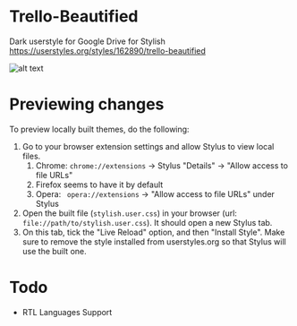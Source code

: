 # Trello-Beautified
Dark userstyle for Google Drive for Stylish https://userstyles.org/styles/162890/trello-beautified


![alt text](https://raw.githubusercontent.com/sirpooya/Trello-Beautified/master/Screenshot.png)


# Previewing changes

To preview locally built themes, do the following:

1. Go to your browser extension settings and allow Stylus to view local files.
   1. Chrome: `chrome://extensions` -> Stylus "Details" -> "Allow access to file URLs"
   2. Firefox seems to have it by default
   3. Opera: ` opera://extensions` -> "Allow access to file URLs" under Stylus
2. Open the built file (`stylish.user.css`) in your browser (url: `file://path/to/stylish.user.css`). It should open a new Stylus tab.
3. On this tab, tick the "Live Reload" option, and then "Install Style". Make sure to remove the style installed from userstyles.org so that Stylus will use the built one.




# Todo

 - RTL Languages Support
